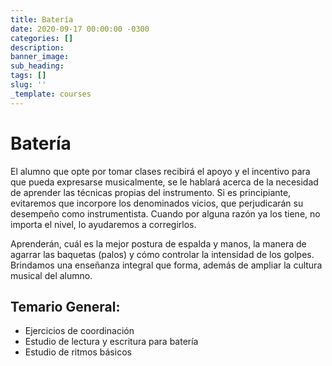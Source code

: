 ```yaml
---
title: Batería
date: 2020-09-17 00:00:00 -0300
categories: []
description:
banner_image:
sub_heading:
tags: []
slug: ''
_template: courses
---
```


# Batería
El alumno que opte por tomar clases recibirá el apoyo y el incentivo para que pueda expresarse
musicalmente, se le hablará acerca de la necesidad de aprender las técnicas propias del instrumento.
Si es principiante, evitaremos que incorpore los denominados vicios, que perjudicarán su
desempeño como instrumentista. Cuando por alguna razón ya los tiene, no importa el nivel,
lo ayudaremos a corregirlos.

Aprenderán, cuál es la mejor postura de espalda y manos, la manera de agarrar las baquetas (palos) y
cómo controlar la intensidad de los golpes.
Brindamos una enseñanza integral que forma, además de ampliar la cultura musical del alumno.

## Temario General:

* Ejercicios de coordinación
* Estudio de lectura y escritura para batería
* Estudio de ritmos básicos
